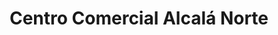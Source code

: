 ---
title: "Centro Comercial Alcalá Norte"
url: /madrid/centro-comercial-alcala-norte/
shop: Einkaufszentrum
---